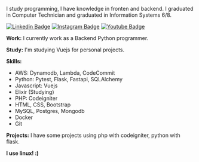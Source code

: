 I study programming, I have knowledge in fronten and backend. I graduated in Computer Technician and graduated in Information Systems 6/8.

[![Linkedin Badge](https://img.shields.io/badge/-LinkedIn-blue?style=flat-square&logo=Linkedin&logoColor=white&link=https://www.linkedin.com/in/fabricio-patrocinio/)](https://www.linkedin.com/in/fabricio-patrocinio/)
[![Instagram Badge](https://img.shields.io/badge/-Instagram-1ca0f1?style=flat-square&labelColor=1ca0f1&logo=instagram&logoColor=white&link=https://www.instagram.com/fabricio_patrocinio_/)](https://www.instagram.com/fabricio_patrocinio_/)
[![Youtube Badge](https://img.shields.io/badge/-YouTube-ff0000?style=flat-square&labelColor=ff0000&logo=youtube&logoColor=white&link=https://www.youtube.com/channel/UCZSB3-asIKR4ywZTnlvbZ3Q)](https://www.youtube.com/channel/UCZSB3-asIKR4ywZTnlvbZ3Q)

**Work:** I currently work as a Backend Python programmer.

**Study:** I'm studying Vuejs for personal projects.

**Skills:**
- AWS: Dynamodb, Lambda, CodeCommit
- Python: Pytest, Flask, Fastapi, SQLAlchemy
- Javascript: Vuejs
- Elixir (Studying)
- PHP: Codeigniter
- HTML, CSS, Bootstrap
- MySQL, Postgres, Mongodb
- Docker
- Git

**Projects:** I have some projects using php with codeigniter, python with flask.
  
**I use linux! :)**
